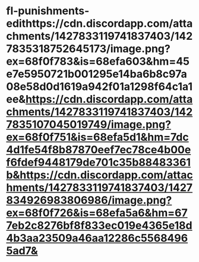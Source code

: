 # fl-punishments-edithttps://cdn.discordapp.com/attachments/1427833119741837403/1427835318752645173/image.png?ex=68f0f783&is=68efa603&hm=45e7e5950721b001295e14ba6b8c97a08e58d0d1619a942f01a1298f64c1a1ee&https://cdn.discordapp.com/attachments/1427833119741837403/1427835107045019749/image.png?ex=68f0f751&is=68efa5d1&hm=7dc4d1fe54f8b87870eef7ec78ce4b00ef6fdef9448179de701c35b88483361b&https://cdn.discordapp.com/attachments/1427833119741837403/1427834926983806986/image.png?ex=68f0f726&is=68efa5a6&hm=677eb2c8276bf8f833ec019e4365e18d4b3aa23509a46aa12286c55684965ad7&
